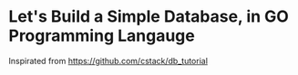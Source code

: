 # Let's Build a Simple Database, in GO Programming Langauge

Inspirated from https://github.com/cstack/db_tutorial
